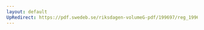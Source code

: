 ```yaml
---
layout: default
UpRedirect: https://pdf.swedeb.se/riksdagen-volumeG-pdf/199697/reg_199697/reg_199697_0355.pdf
---
```

